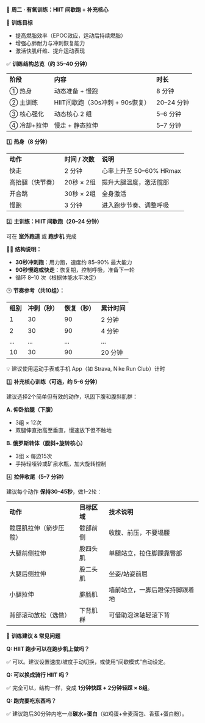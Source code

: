 🏃 **周二 · 有氧训练：HIIT 间歇跑 + 补充核心**

🎯 **训练目标**

- 提高燃脂效率（EPOC效应，运动后持续燃脂）
- 增强心肺耐力与冲刺恢复能力
- 激活快肌纤维、提升运动表现

  

✅ **训练结构总览（约 35–40 分钟）**

|   |   |   |
|---|---|---|
|**阶段**|**内容**|**时长**|
|① 热身|动态准备 + 慢跑|8 分钟|
|② 主训练|HIIT间歇跑（30s冲刺 + 90s恢复）|20–24 分钟|
|③ 核心强化|动态核心 2 组|5–6 分钟|
|④ 冷却+拉伸|慢走 + 静态拉伸|5–7 分钟|

1️⃣ **热身（8 分钟）**

|   |   |   |
|---|---|---|
|**动作**|**时间** **/** **次数**|**说明**|
|快走|2 分钟|心率上升至 50–60% HRmax|
|高抬腿（快节奏）|20秒 × 2组|提升大腿温度，激活髋部|
|开合跳|30秒 × 2组|全身激活|
|慢跑|3 分钟|进入跑步节奏、调整呼吸|

2️⃣ **主训练：HIIT 间歇跑（20–24 分钟）**

可在 **室外跑道** 或 **跑步机** 完成

🏃‍♂️ **结构说明：**

- **30秒冲刺跑**：用力跑，速度约 85–90% 最大能力
- **90秒慢跑或快走**：恢复期，控制呼吸，准备下一轮
- 循环 8–10 次（根据体能水平决定）

🕒 **节奏参考（共10组）：**

|   |   |   |   |
|---|---|---|---|
|**组别**|**冲刺（秒）**|**恢复（秒）**|**累计时间**|
|1|30|90|2 分钟|
|2|30|90|4 分钟|
|...|...|...|...|
|10|30|90|20 分钟|

💡 建议使用运动手表或手机 App（如 Strava, Nike Run Club）计时

  

3️⃣ **补充核心训练（可选，约 5–6 分钟）**

建议选择2个简单但有效的动作，巩固下腹和腹斜肌群：

**A. 仰卧抬腿（下腹）**

- 3组 × 12次
- 双腿伸直抬高至垂直，慢速放下但不触地

**B. 俄罗斯转体（腹斜+旋转核心）**

- 3组 × 每边15次
- 手持轻哑铃或矿泉水瓶，加大旋转控制

  

4️⃣ **拉伸收尾（5–7 分钟）**

建议每个动作 **保持30–45秒**，做1–2轮：

|   |   |   |
|---|---|---|
|**动作**|**目标区域**|**技术说明**|
|髋屈肌拉伸（箭步压髋）|髋部前侧|收腹、前压，不要塌腰|
|大腿前侧拉伸|股四头肌|单腿站立，拉住脚踝靠臀部|
|大腿后侧拉伸|股二头肌|坐姿/站姿前屈|
|小腿拉伸|腓肠肌|墙前站立，一脚后蹬保持脚跟着地|
|背部滚动放松（选做）|下背肌群|可借助泡沫轴轻滚下背|

🧠 **训练建议 & 常见问题**

**Q: HIIT 跑步可以在跑步机上做吗？**

✅ 可以。建议设置速度/坡度手动切换，或使用“间歇模式”自动设定。

**Q: 可以换成骑行 HIIT 吗？**

✅ 完全可以，结构一样，变成 **1分钟快踩 + 2分钟轻踩 × 8组**。

**Q: 跑完要吃东西吗？**

✅ 建议跑后30分钟内吃一点**碳水+蛋白**（如鸡蛋+全麦面包、香蕉+蛋白粉）。